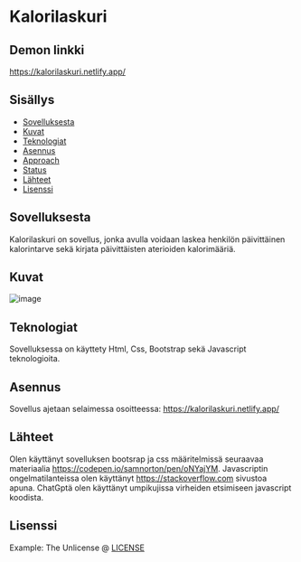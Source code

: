 # Kalorilaskuri


## Demon linkki
https://kalorilaskuri.netlify.app/



## Sisällys

- [Sovelluksesta](#about-the-app)
- [Kuvat](#screenshots)
- [Teknologiat](#technologies)
- [Asennus](#setup)
- [Approach](#approach)
- [Status](#status)
- [Lähteet](#credits)
- [Lisenssi](#license)

## Sovelluksesta
Kalorilaskuri on sovellus, jonka avulla voidaan laskea henkilön päivittäinen 
kalorintarve sekä kirjata päivittäisten aterioiden kalorimääriä.

## Kuvat

![image](https://github.com/user-attachments/assets/f99468fb-26fd-415d-976c-59bee199ec6c)

## Teknologiat
Sovelluksessa on käyttety Html, Css, Bootstrap sekä Javascript teknologioita.

## Asennus
Sovellus ajetaan selaimessa osoitteessa: https://kalorilaskuri.netlify.app/

## Lähteet
Olen käyttänyt sovelluksen bootsrap ja css määritelmissä seuraavaa materiaalia https://codepen.io/samnorton/pen/oNYajYM.
Javascriptin ongelmatilanteissa olen käyttänyt https://stackoverflow.com sivustoa apuna.
ChatGptä olen käyttänyt umpikujissa virheiden etsimiseen javascript koodista.

## Lisenssi

Example: The Unlicense @ [LICENSE](author.com)
